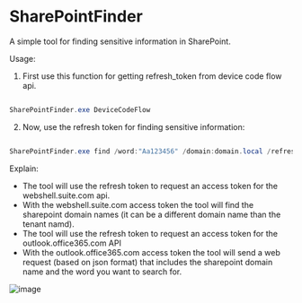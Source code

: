 # SharePointFinder

A simple tool for finding sensitive information in SharePoint.


Usage:

1. First use this function for getting refresh_token from device code flow api.
```powershell

SharePointFinder.exe DeviceCodeFlow
```

2. Now, use the refresh token for finding sensitive information:
```powershell

SharePointFinder.exe find /word:"Aa123456" /domain:domain.local /refreshtoken:1.AQQAGUvwznZ3lEq4....
```


Explain:
* The tool will use the refresh token to request an access token for the webshell.suite.com api.
* With the webshell.suite.com access token the tool will find the sharepoint domain names (it can be a different domain name than the tenant namd).
* The tool will use the refresh token to request an access token for the outlook.office365.com API
* With the outlook.office365.com access token the tool will send a web request (based on json format) that includes the sharepoint domain name and the word you want to search for.


![image](https://github.com/user-attachments/assets/1aadb457-dc61-4c0f-a4a8-5ec9e6e9f7f8)
